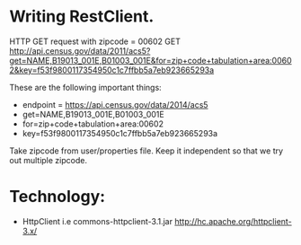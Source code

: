 # Writing RestClient.

HTTP GET request with zipcode = 00602 
GET http://api.census.gov/data/2011/acs5?get=NAME,B19013_001E,B01003_001E&for=zip+code+tabulation+area:00602&key=f53f9800117354950c1c7ffbb5a7eb923665293a

These are the following important things:
 - endpoint = https://api.census.gov/data/2014/acs5
 - get=NAME,B19013_001E,B01003_001E
 - for=zip+code+tabulation+area:00602
 - key=f53f9800117354950c1c7ffbb5a7eb923665293a
 
 Take zipcode from user/properties file. Keep it independent so that we try out multiple zipcode.
 
# Technology:
 - HttpClient i.e commons-httpclient-3.1.jar
 	http://hc.apache.org/httpclient-3.x/
